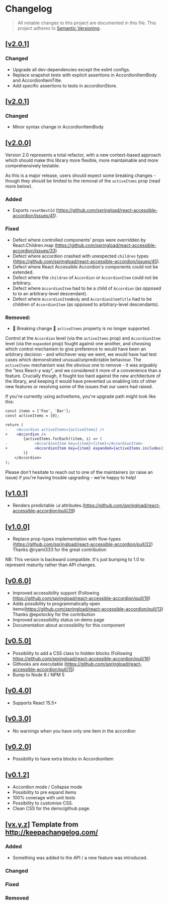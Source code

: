 # Changelog

> All notable changes to this project are documented in this file.
> This project adheres to [Semantic Versioning](http://semver.org/spec/v2.0.0.html).

## [[v2.0.1]](https://github.com/springload/react-accessible-accordion/releases/tag/v2.0.1)

### Changed

* Upgrade all dev-dependencies except the eslint configs.
* Replace snapshot tests with explicit assertions in AccordionItemBody and AccordionItemTitle.
* Add specific assertions to tests in accordionStore.

## [[v2.0.1]](https://github.com/springload/react-accessible-accordion/releases/tag/v2.0.1)

### Changed

* Minor syntax change in AccordionItemBody

## [[v2.0.0]](https://github.com/springload/react-accessible-accordion/releases/tag/v2.0.0)

Version 2.0 represents a total refactor, with a new context-based approach which should make this library more flexible, more maintainable and more comprehensively testable.

As this is a major release, users should expect some breaking changes - though they should be limited to the removal of the `activeItems` prop (read more below).

### Added

* Exports `resetNextId` (https://github.com/springload/react-accessible-accordion/issues/41).

### Fixed

* Defect where controlled components' props were overridden by React.Children.map (https://github.com/springload/react-accessible-accordion/issues/33).
* Defect where accordion crashed with unexpected `children` types (https://github.com/springload/react-accessible-accordion/issues/45).
* Defect where React Accessible Accordion's components could not be extended.
* Defect where the `children` of `Accordion` or `AccordionItem` could not be arbitrary.
* Defect where `AccordionItem` had to be a child of `Accordion` (as opposed to to an arbitrary-level descendant).
* Defect where `AccordionItemBody` and `AccordionItemTitle` had to be children of `AccordionItem` (as opposed to arbitrary-level descendants).

### Removed:

* 🚨 Breaking change 🚨 `activeItems` property is no longer supported.

Control at the `Accordion` level (via the `activeItems` prop) and `AccordionItem` level (via the `expanded` prop) fought against one another, and choosing which control mechanism to give preference to would have been an arbitrary decision - and whichever way we went, we would have had test cases which demonstrated unusual/unpredictable behaviour. The `activeItems` mechanism was the obvious one to remove - it was arguably the "less React-y way", and we considered it more of a convenience than a feature. Crucially though, it fought too hard against the new architecture of the library, and keeping it would have prevented us enabling lots of other new features or resolving some of the issues that our users had raised.

If you're currently using activeItems, you're upgrade path might look like this:

```diff
const items = ['Foo', 'Bar'];
const activeItems = [0];

return (
-    <Accordion activeItems={activeItems} />
+    <Accordion />
        {activeItems.forEach((item, i) => (
-            <AccordionItem key={item}>{item}</AccordionItem>
+            <AccordionItem key={item} expanded={activeItems.includes(i)}>{item}</AccordionItem>
        )}
    </Accordion>
);
```

Please don't hesitate to reach out to one of the maintainers (or raise an issue) if you're having trouble upgrading - we're happy to help!

## [[v1.0.1]](https://github.com/springload/react-accessible-accordion/releases/tag/v1.0.1)

* Renders predictable `id` attributes.(https://github.com/springload/react-accessible-accordion/pull/29)

## [[v1.0.0]](https://github.com/springload/react-accessible-accordion/releases/tag/v1.0.0)

* Replace prop-types implementation with flow-types (https://github.com/springload/react-accessible-accordion/pull/22)
  Thanks @ryami333 for the great contribution

NB: This version is backward compatible. It's just bumping to 1.0 to represent maturity rather than API changes.

## [[v0.6.0]](https://github.com/springload/react-accessible-accordion/releases/tag/v0.6.0)

* Improved accessibility support (Following https://github.com/springload/react-accessible-accordion/pull/19)
* Adds possibility to programmatically open items(https://github.com/springload/react-accessible-accordion/pull/13)
  Thanks @epotockiy for the contribution
* Improved accessibility status on demo page
* Documentation about accessibility for this component

## [[v0.5.0]](https://github.com/springload/react-accessible-accordion/releases/tag/v0.5.0)

* Possibility to add a CSS class to hidden blocks (Following https://github.com/springload/react-accessible-accordion/pull/16)
* Githooks are executable (https://github.com/springload/react-accessible-accordion/pull/15)
* Bump to Node 8 / NPM 5

## [[v0.4.0]](https://github.com/springload/react-accessible-accordion/releases/tag/v0.4.0)

* Supports React 15.5+

## [[v0.3.0]](https://github.com/springload/react-accessible-accordion/releases/tag/v0.3.0)

* No warnings when you have only one item in the accordion

## [[v0.2.0]](https://github.com/springload/react-accessible-accordion/releases/tag/v0.2.0)

* Possibility to have extra blocks in AccordionItem

## [[v0.1.2]](https://github.com/springload/react-accessible-accordion/releases/tag/v0.1.2)

* Accordion mode / Collapse mode
* Possibility to pre expand items
* 100% coverage with unit tests
* Possibility to customise CSS.
* Clean CSS for the demo/github page.

## [[vx.y.z]](https://github.com/springload/Quicktube.js/releases/tag/x.y.z) Template from http://keepachangelog.com/

### Added

* Something was added to the API / a new feature was introduced.

### Changed

### Fixed

### Removed
